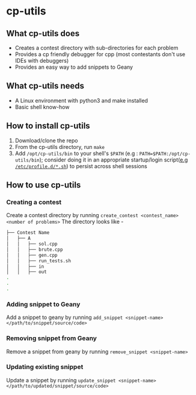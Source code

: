 # cp-utils
## What cp-utils does
- Creates a contest directory with sub-directories for each problem
- Provides a cp friendly debugger for cpp (most contestants don't use IDEs with debuggers)
- Provides an easy way to add snippets to Geany
  
## What cp-utils needs
- A Linux environment with python3 and make installed
- Basic shell know-how
  
## How to install cp-utils
1. Download/clone the repo
2. From the cp-utils directory, run `make`
3. Add `/opt/cp-utils/bin` to your shell's `$PATH` (e.g : `PATH=$PATH:/opt/cp-utils/bin`); consider doing it in an appropriate startup/login script([e.g `/etc/profile.d/*.sh`](https://stackoverflow.com/questions/14637979/how-to-permanently-set-path-on-linux-unix/26962251#26962251)) to persist across shell sessions

## How to use cp-utils
### Creating a contest
Create a contest directory by running `create_contest <contest_name> <number of problems>`
The directory looks like -
```bash
├── Contest Name
│   ├── A
│   │   ├── sol.cpp
│   │   ├── brute.cpp
│   │   ├── gen.cpp
│   │   ├── run_tests.sh
│   │   ├── in
│   │   ├── out
.
.
.
```

### Adding snippet to Geany
Add a snippet to geany by running `add_snippet <snippet-name> </path/to/snippet/source/code>`

### Removing snippet from Geany
Remove a snippet from geany by running `remove_snippet <snippet-name>`

### Updating existing snippet
Update a snippet by running `update_snippet <snippet-name> </path/to/updated/snippet/source/code>`

